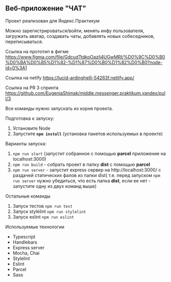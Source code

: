 ## Веб-приложение "ЧАТ"

Проект реализован для Яндекс.Практикум

Можно зарегистрироваться/войти, менять инфу пользователя, загружать аватар, создавать чаты, добавлять новых собеседников, переписываться.

Ссылка на прототип в фигме https://www.figma.com/file/GdcudTtdkoOazIj4UGwMRI/%D0%9C%D0%B0%D0%BA%D0%B5%D1%82-%D1%87%D0%B0%D1%82%D0%B0?node-id=0%3A1

Ссылка на netify https://lucid-ardinghelli-54263f.netlify.app/

Ссылка на PR 3 спринта https://github.com/EugeniaShimak/middle.messenger.praktikum.yandex/pull/3

Все команды нужно запускать из корня проекта.


Подготовка к запуску:
1) Установите Node
2) Запустите **`npm install`** (установка пакетов используемых в проекте)

Варианты запуска:
1) `npm run start` (запустит  собранное с помощью **parcel** приложение на localhost:3000)
2) `npm run build` - собрать проект в папку **dist**  с помощью **parcel**
3) `npm run server` - запустит express сервер на http://localhost:3000/ с раздачей статических фалов из папки dist( т.е. перед запуском `npm run server` нужно убедиться, что есть папка **dist**, если ее нет - запустите одну из двух команд выше)

Остальные команды
1) Запуск тестов `npm run test`
2) Запуск stylelint `npm run stylelint`
3) Запуск eslint `npm run eslint`

Используемые технологии
- Typescript
- Handlebars
- Express server
- Mocha, Chai
- Stylelint
- Eslint
- Parcel
- Sass
